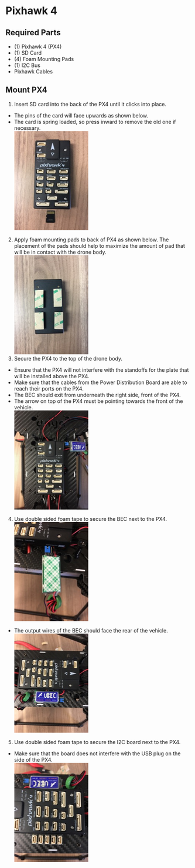 Pixhawk 4
==

Required Parts
--

- (1) Pixhawk 4 (PX4)
- (1) SD Card
- (4) Foam Mounting Pads
- (1) I2C Bus
- Pixhawk Cables

Mount PX4
--

1. Insert SD card into the back of the PX4 until it clicks into place.
  - The pins of the card will face upwards as shown below.
  - The card is spring loaded, so press inward to remove the old one if necessary.\
  ![PX4 - SD Card](../images/px4_sd_card.jpg)
2. Apply foam mounting pads to back of PX4 as shown below. The placement of the pads should help to maximize the amount of pad that will be in contact with the drone body.\
  ![PX4 - Mounting Pads](../images/px4_mounting_pads.jpg)
3. Secure the PX4 to the top of the drone body.
  - Ensure that the PX4 will not interfere with the standoffs for the plate that will be installed above the PX4.
  - Make sure that the cables from the Power Distribution Board are able to reach their ports on the PX4.
  - The BEC should exit from underneath the right side, front of the PX4.
  - The arrow on top of the PX4 must be pointing towards the front of the vehicle.\
  ![PX4 - Mounted](../images/px4_mounted.jpg)
4. Use double sided foam tape to secure the BEC next to the PX4.\
![BEC - Tape](../images/bec_tape.jpg)
  - The output wires of the BEC should face the rear of the vehicle.\
  ![BEC - Tape](../images/bec_mounted.jpg)
5. Use double sided foam tape to secure the I2C board next to the PX4.
  - Make sure that the board does not interfere with the USB plug on the side of the PX4.\
  ![I2C - Mounted](../images/i2c_mounted.jpg)
